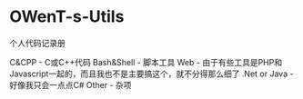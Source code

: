 OWenT-s-Utils
=============

个人代码记录册


C&CPP - C或C++代码
Bash&Shell - 脚本工具
Web - 由于有些工具是PHP和Javascript一起的，而且我也不是主要搞这个，就不分得那么细了
.Net or Java - 好像我只会一点点C#
Other - 杂项

